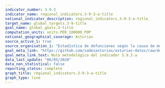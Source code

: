 ```yaml
---
indicator_number: 3.9.3
indicator_name: regional_indicators.3-9-3-a-title
national_indicator_description: regional_indicators.3-9-3-a-title
target_name: global_targets.3-9-title
goal_name: global_goals.3-title
computation_units: units.PER_100000_POP
national_geographical_coverage: Asturias
source_active_1: true
source_organisation_1: "Estadística de defunciones según la causa de muerte, INE"
goal_meta_link: "https://github.com/sadeiasturias/asturias-datos/raw/develop/downloads/methodology/3.9.3.a.pdf"
goal_meta_link_text: Nota metodológica del indicador 3.9.3.a
data_last_update: "06/05/2020"
data_non_statistical: false
reporting_status: complete
graph_title: regional_indicators.3-9-3-a-title
graph_type: line
---
```

